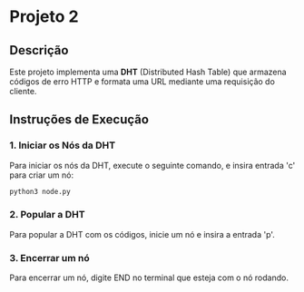 # Projeto 2

## Descrição
Este projeto implementa uma **DHT** (Distributed Hash Table) que armazena códigos de erro HTTP e formata uma URL mediante uma requisição do cliente.

## Instruções de Execução

### 1. Iniciar os Nós da DHT
Para iniciar os nós da DHT, execute o seguinte comando, e insira entrada 'c' para criar um nó:

```bash
python3 node.py
```
### 2. Popular a DHT
Para popular a DHT com os códigos, inicie um nó e insira a entrada 'p'.

### 3. Encerrar um nó
Para encerrar um nó, digite END no terminal que esteja com o nó rodando.
